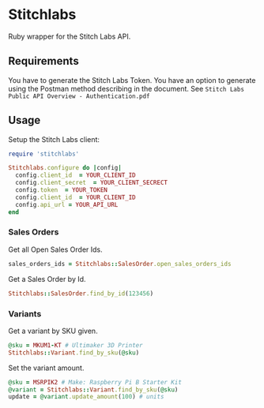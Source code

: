 # Stitchlabs

Ruby wrapper for the Stitch Labs API.

## Requirements

You have to generate the Stitch Labs Token.
You have an option to generate using the Postman method describing in the document.
See `Stitch Labs Public API Overview - Authentication.pdf`

## Usage

Setup the Stitch Labs client:

```ruby
require 'stitchlabs'

Stitchlabs.configure do |config|
  config.client_id 	= YOUR_CLIENT_ID
  config.client_secret 	= YOUR_CLIENT_SECRECT
  config.token 	= YOUR_TOKEN
  config.client_id 	= YOUR_CLIENT_ID
  config.api_url = YOUR_API_URL
end
```

### Sales Orders

Get all Open Sales Order Ids.
```ruby
sales_orders_ids = Stitchlabs::SalesOrder.open_sales_orders_ids
```

Get a Sales Order by Id.
```ruby
Stitchlabs::SalesOrder.find_by_id(123456)
```

### Variants

Get a variant by SKU given.
```ruby
@sku = MKUM1-KT # Ultimaker 3D Printer
Stitchlabs::Variant.find_by_sku(@sku)
```

Set the variant amount.
```ruby
@sku = MSRPIK2 # Make: Raspberry Pi B Starter Kit
@variant = Stitchlabs::Variant.find_by_sku(@sku)
update = @variant.update_amount(100) # units
```